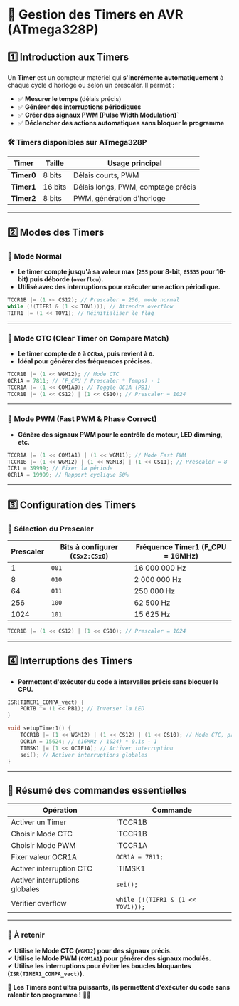 # 📌 Gestion des Timers en AVR (ATmega328P)

## 1️⃣ Introduction aux Timers
Un **Timer** est un compteur matériel qui **s'incrémente automatiquement** à chaque cycle d'horloge ou selon un prescaler. Il permet :
- ✅ **Mesurer le temps** (délais précis)
- ✅ **Générer des interruptions périodiques**
- ✅ **Créer des signaux PWM (Pulse Width Modulation)`**
- ✅ **Déclencher des actions automatiques sans bloquer le programme**

### 🛠 **Timers disponibles sur ATmega328P**  
| **Timer**  | **Taille** | **Usage principal**       |
|-----------|-----------|----------------------|
| **Timer0** | 8 bits    | Délais courts, PWM  |
| **Timer1** | 16 bits   | Délais longs, PWM, comptage précis |
| **Timer2** | 8 bits    | PWM, génération d'horloge |

---

## 2️⃣ Modes des Timers

### 📌 Mode Normal
- **Le timer compte jusqu'à sa valeur max (`255` pour 8-bit, `65535` pour 16-bit) puis déborde (`overflow`).**
- **Utilisé avec des interruptions pour exécuter une action périodique.**

```c
TCCR1B |= (1 << CS12); // Prescaler = 256, mode normal
while (!(TIFR1 & (1 << TOV1))); // Attendre overflow
TIFR1 |= (1 << TOV1); // Réinitialiser le flag
```

---

### 📌 Mode CTC (Clear Timer on Compare Match)
- **Le timer compte de `0` à `OCRxA`, puis revient à `0`.**
- **Idéal pour générer des fréquences précises.**

```c
TCCR1B |= (1 << WGM12); // Mode CTC
OCR1A = 7811; // (F_CPU / Prescaler * Temps) - 1
TCCR1A |= (1 << COM1A0); // Toggle OC1A (PB1)
TCCR1B |= (1 << CS12) | (1 << CS10); // Prescaler = 1024
```

---

### 📌 Mode PWM (Fast PWM & Phase Correct)
- **Génère des signaux PWM pour le contrôle de moteur, LED dimming, etc.**

```c
TCCR1A |= (1 << COM1A1) | (1 << WGM11); // Mode Fast PWM
TCCR1B |= (1 << WGM12) | (1 << WGM13) | (1 << CS11); // Prescaler = 8
ICR1 = 39999; // Fixer la période
OCR1A = 19999; // Rapport cyclique 50%
```

---

## 3️⃣ Configuration des Timers

### 📌 Sélection du Prescaler

| **Prescaler** | **Bits à configurer (`CSx2:CSx0`)** | **Fréquence Timer1 (F_CPU = 16MHz)** |
|-------------|-------------------|----------------------|
| 1          | `001`              | 16 000 000 Hz |
| 8          | `010`              | 2 000 000 Hz |
| 64         | `011`              | 250 000 Hz |
| 256        | `100`              | 62 500 Hz |
| 1024       | `101`              | 15 625 Hz |

```c
TCCR1B |= (1 << CS12) | (1 << CS10); // Prescaler = 1024
```

---

## 4️⃣ Interruptions des Timers
- **Permettent d'exécuter du code à intervalles précis sans bloquer le CPU.**

```c
ISR(TIMER1_COMPA_vect) {
    PORTB ^= (1 << PB1); // Inverser la LED
}

void setupTimer1() {
    TCCR1B |= (1 << WGM12) | (1 << CS12) | (1 << CS10); // Mode CTC, prescaler 1024
    OCR1A = 15624; // (16MHz / 1024) * 0.1s - 1
    TIMSK1 |= (1 << OCIE1A); // Activer interruption
    sei(); // Activer interruptions globales
}
```

---

## 🚀 Résumé des commandes essentielles

| **Opération**                     | **Commande**                         |
|----------------------------------|---------------------------------|
| Activer un Timer                 | `TCCR1B |= (1 << CS12);`       |
| Choisir Mode CTC                  | `TCCR1B |= (1 << WGM12);`      |
| Choisir Mode PWM                  | `TCCR1A |= (1 << WGM10) | (1 << COM1A1);` |
| Fixer valeur OCR1A                | `OCR1A = 7811;`                |
| Activer interruption CTC          | `TIMSK1 |= (1 << OCIE1A);`     |
| Activer interruptions globales    | `sei();`                       |
| Vérifier overflow                 | `while (!(TIFR1 & (1 << TOV1)));` |

---

### 🚀 **À retenir**
✔ **Utilise le Mode CTC (`WGM12`) pour des signaux précis.**  
✔ **Utilise le Mode PWM (`COM1A1`) pour générer des signaux modulés.**  
✔ **Utilise les interruptions pour éviter les boucles bloquantes (`ISR(TIMER1_COMPA_vect)`).**  

📌 **Les Timers sont ultra puissants, ils permettent d'exécuter du code sans ralentir ton programme !** 🚀😃


